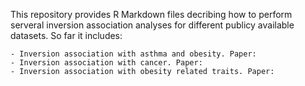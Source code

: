 This repository provides R Markdown files decribing how to perform serveral inversion association analyses for different publicy available datasets. So far it includes:

    - Inversion association with asthma and obesity. Paper:  
    - Inversion association with cancer. Paper:
    - Inversion association with obesity related traits. Paper:   
    
